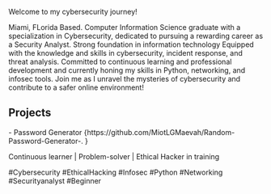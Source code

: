 Welcome to my cybersecurity journey!

Miami, FLorida Based.
Computer Information Science graduate with a specialization in Cybersecurity, dedicated to pursuing a rewarding career as a Security Analyst.
Strong foundation in information technology
Equipped with the knowledge and skills in cybersecurity, incident response, and threat analysis.
Committed to continuous learning and professional development and currently honing my skills in Python, networking, and infosec tools.
Join me as I unravel the mysteries of cybersecurity and contribute to a safer online environment!

<h2> Projects </h2> 
- Password Generator {https://github.com/MiotLGMaevah/Random-Password-Generator-. }

Continuous learner | Problem-solver | Ethical Hacker in training

#Cybersecurity #EthicalHacking #Infosec #Python #Networking #Securityanalyst #Beginner
